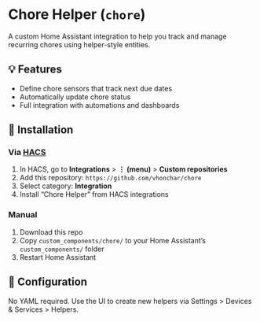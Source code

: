 # Chore Helper (`chore`)

A custom Home Assistant integration to help you track and manage recurring chores using helper-style entities.

## 💡 Features

- Define chore sensors that track next due dates
- Automatically update chore status
- Full integration with automations and dashboards

## 🔧 Installation

### Via [HACS](https://hacs.xyz)

1. In HACS, go to **Integrations** > **⋮ (menu)** > **Custom repositories**
2. Add this repository: `https://github.com/vhonchar/chore`
3. Select category: **Integration**
4. Install “Chore Helper” from HACS integrations

### Manual

1. Download this repo
2. Copy `custom_components/chore/` to your Home Assistant’s `custom_components/` folder
3. Restart Home Assistant

## 📘 Configuration

No YAML required. Use the UI to create new helpers via Settings > Devices & Services > Helpers.
